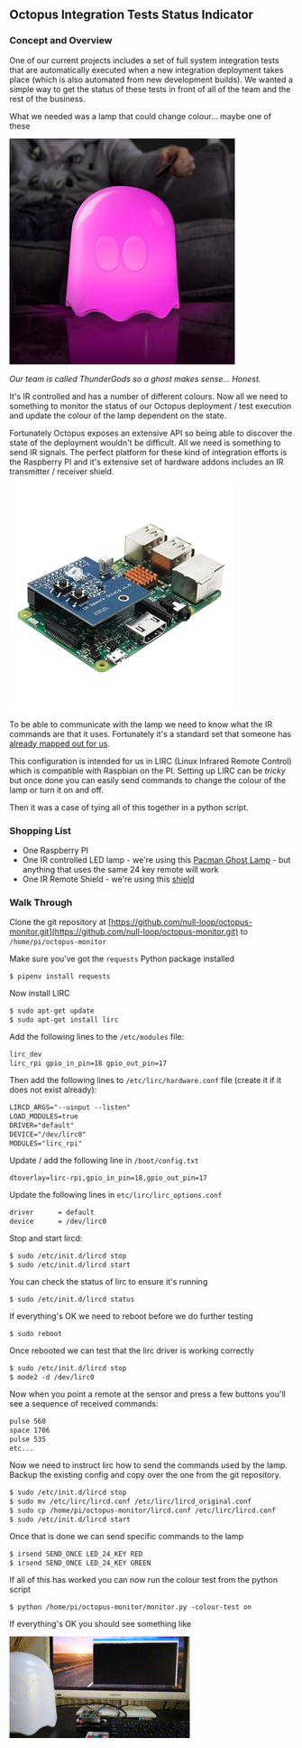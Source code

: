## Octopus Integration Tests Status Indicator

### Concept and Overview

One of our current projects includes a set of full system integration tests that are automatically executed when a new integration deployment takes place (which is also automated from new development builds). We wanted a simple way to get the status of these tests in front of all of the team and the rest of the business.

What we needed was a lamp that could change colour... maybe one of these

![Pacman Ghost Lamp - our team's called Thundergods - it makes sense to us...](images/purple_ghost_lamp.jpg)

_Our team is called ThunderGods so a ghost makes sense... Honest._

It's IR controlled and has a number of different colours. Now all we need to something to monitor the status of our Octopus deployment / test execution and update the colour of the lamp dependent on the state.

Fortunately Octopus exposes an extensive API so being able to discover the state of the deployment wouldn't be difficult. All we need is something to send IR signals. The perfect platform for these kind of integration efforts is the Raspberry PI and it's extensive set of hardware addons includes an IR transmitter / receiver shield.

![Raspberry PI with IR shield](images/raspberry_pi_with_ir_shield.jpg)

To be able to communicate with the lamp we need to know what the IR commands are that it uses. Fortunately it's a standard set that someone has [already mapped out for us](https://github.com/null-loop/octopus-monitor/blob/master/lircd.conf). 

This configuration is intended for us in LIRC (Linux Infrared Remote Control) which is compatible with Raspbian on the PI. Setting up LIRC can be _tricky_ but once done you can easily send commands to change the colour of the lamp or turn it on and off.

Then it was a case of tying all of this together in a python script.

### Shopping List

* One Raspberry PI
* One IR controlled LED lamp - we're using this [Pacman Ghost Lamp](https://www.amazon.co.uk/Pac-Man-Plastic-Ghost-Lamp-White/dp/B00IFC2YCC) - but anything that uses the same 24 key remote will work
* One IR Remote Shield - we're using this [shield](https://www.amazon.co.uk/gp/product/B07912JHDK/ref=oh_aui_detailpage_o01_s00?ie=UTF8&psc=1)

### Walk Through

Clone the git repository at [https://github.com/null-loop/octopus-monitor.git](https://github.com/null-loop/octopus-monitor.git) to `/home/pi/octopus-monitor`

Make sure you've got the `requests` Python package installed

```
$ pipenv install requests
```

Now install LIRC

```
$ sudo apt-get update
$ sudo apt-get install lirc
```

Add the following lines to the `/etc/modules` file:

```
lirc_dev
lirc_rpi gpio_in_pin=18 gpio_out_pin=17
```

Then add the following lines to `/etc/lirc/hardware.conf` file (create it if it does not exist already):

```
LIRCD_ARGS="--uinput --listen"
LOAD_MODULES=true
DRIVER="default"
DEVICE="/dev/lirc0"
MODULES="lirc_rpi"
```

Update / add the following line in `/boot/config.txt`

```
dtoverlay=lirc-rpi,gpio_in_pin=18,gpio_out_pin=17
```

Update the following lines in `etc/lirc/lirc_options.conf`

```
driver      = default
device      = /dev/lirc0
```

Stop and start lircd:

```
$ sudo /etc/init.d/lircd stop
$ sudo /etc/init.d/lircd start
```

You can check the status of lirc to ensure it's running

```
$ sudo /etc/init.d/lircd status
```

If everything's OK we need to reboot before we do further testing

```
$ sudo reboot
```

Once rebooted we can test that the lirc driver is working correctly

```
$ sudo /etc/init.d/lircd stop
$ mode2 -d /dev/lirc0
```

Now when you point a remote at the sensor and press a few buttons you'll see a sequence of received commands:

```
pulse 560
space 1706
pulse 535
etc...
```

Now we need to instruct lirc how to send the commands used by the lamp. Backup the existing config and copy over the one from the git repository.

```
$ sudo /etc/init.d/lircd stop
$ sudo mv /etc/lirc/lircd.conf /etc/lirc/lircd_original.conf
$ sudo cp /home/pi/octopus-monitor/lircd.conf /etc/lirc/lircd.conf
$ sudo /etc/init.d/lircd start
```

Once that is done we can send specific commands to the lamp

```
$ irsend SEND_ONCE LED_24_KEY RED
$ irsend SEND_ONCE LED_24_KEY GREEN
```

If all of this has worked you can now run the colour test from the python script

``` 
$ python /home/pi/octopus-monitor/monitor.py -colour-test on
```

If everything's OK you should see something like

![Colour cycle test](images/colour-cycle.gif)